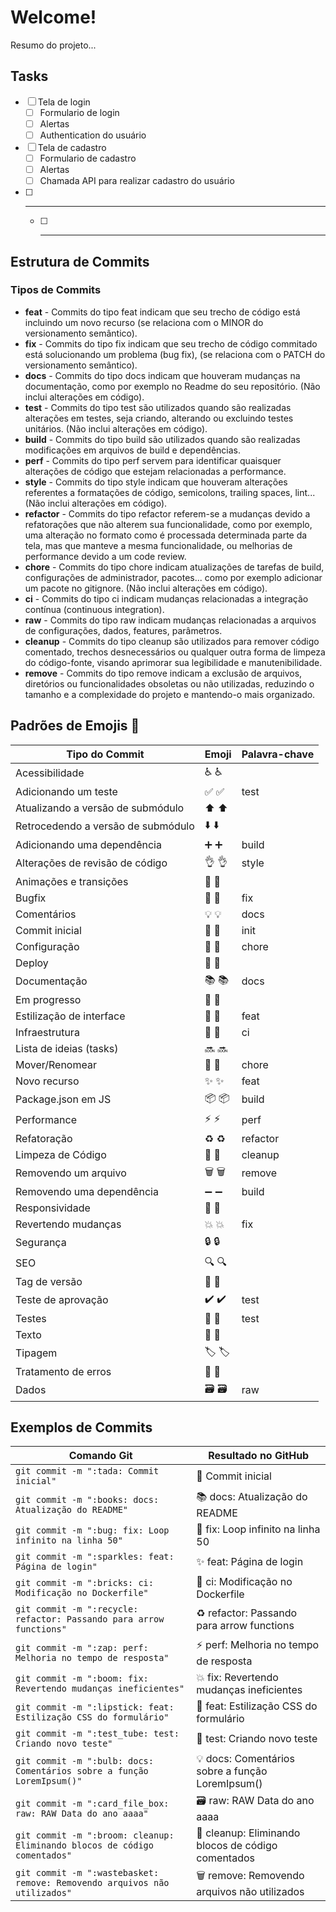 # Welcome!

Resumo do projeto...

## Tasks

- [ ] Tela de login
    - [ ] Formulario de login
    - [ ] Alertas 
    - [ ] Authentication do usuário
- [ ] Tela de cadastro
    - [ ] Formulario de cadastro
    - [ ] Alertas
    - [ ] Chamada API para realizar cadastro do usuário
- [ ] ---
    - [ ] ---

## Estrutura de Commits

### Tipos de Commits

- **feat** - Commits do tipo feat indicam que seu trecho de código está incluindo um novo recurso (se relaciona com o MINOR do versionamento semântico).
- **fix** - Commits do tipo fix indicam que seu trecho de código commitado está solucionando um problema (bug fix), (se relaciona com o PATCH do versionamento semântico).
- **docs** - Commits do tipo docs indicam que houveram mudanças na documentação, como por exemplo no Readme do seu repositório. (Não inclui alterações em código).
- **test** - Commits do tipo test são utilizados quando são realizadas alterações em testes, seja criando, alterando ou excluindo testes unitários. (Não inclui alterações em código).
- **build** - Commits do tipo build são utilizados quando são realizadas modificações em arquivos de build e dependências.
- **perf** - Commits do tipo perf servem para identificar quaisquer alterações de código que estejam relacionadas a performance.
- **style** - Commits do tipo style indicam que houveram alterações referentes a formatações de código, semicolons, trailing spaces, lint... (Não inclui alterações em código).
- **refactor** - Commits do tipo refactor referem-se a mudanças devido a refatorações que não alterem sua funcionalidade, como por exemplo, uma alteração no formato como é processada determinada parte da tela, mas que manteve a mesma funcionalidade, ou melhorias de performance devido a um code review.
- **chore** - Commits do tipo chore indicam atualizações de tarefas de build, configurações de administrador, pacotes... como por exemplo adicionar um pacote no gitignore. (Não inclui alterações em código).
- **ci** - Commits do tipo ci indicam mudanças relacionadas a integração contínua (continuous integration).
- **raw** - Commits do tipo raw indicam mudanças relacionadas a arquivos de configurações, dados, features, parâmetros.
- **cleanup** - Commits do tipo cleanup são utilizados para remover código comentado, trechos desnecessários ou qualquer outra forma de limpeza do código-fonte, visando aprimorar sua legibilidade e manutenibilidade.
- **remove** - Commits do tipo remove indicam a exclusão de arquivos, diretórios ou funcionalidades obsoletas ou não utilizadas, reduzindo o tamanho e a complexidade do projeto e mantendo-o mais organizado.

## Padrões de Emojis 💈

| Tipo do Commit                | Emoji                | Palavra-chave      |
|-------------------------------|----------------------|--------------------|
| Acessibilidade                 | ♿ :wheelchair:       |                    |
| Adicionando um teste           | ✅ :white_check_mark: | test               |
| Atualizando a versão de submódulo | ⬆️ :arrow_up:       |                    |
| Retrocedendo a versão de submódulo | ⬇️ :arrow_down:    |                    |
| Adicionando uma dependência    | ➕ :heavy_plus_sign:  | build              |
| Alterações de revisão de código| 👌 :ok_hand:         | style              |
| Animações e transições         | 💫 :dizzy:           |                    |
| Bugfix                         | 🐛 :bug:             | fix                |
| Comentários                    | 💡 :bulb:            | docs               |
| Commit inicial                 | 🎉 :tada:            | init               |
| Configuração                   | 🔧 :wrench:          | chore              |
| Deploy                         | 🚀 :rocket:          |                    |
| Documentação                   | 📚 :books:           | docs               |
| Em progresso                   | 🚧 :construction:    |                    |
| Estilização de interface       | 💄 :lipstick:        | feat               |
| Infraestrutura                 | 🧱 :bricks:          | ci                 |
| Lista de ideias (tasks)        | 🔜 :soon:            |                    |
| Mover/Renomear                 | 🚚 :truck:           | chore              |
| Novo recurso                   | ✨ :sparkles:        | feat               |
| Package.json em JS             | 📦 :package:         | build              |
| Performance                    | ⚡ :zap:             | perf               |
| Refatoração                    | ♻️ :recycle:         | refactor           |
| Limpeza de Código              | 🧹 :broom:           | cleanup            |
| Removendo um arquivo           | 🗑️ :wastebasket:     | remove             |
| Removendo uma dependência      | ➖ :heavy_minus_sign: | build              |
| Responsividade                 | 📱 :iphone:          |                    |
| Revertendo mudanças            | 💥 :boom:            | fix                |
| Segurança                      | 🔒️ :lock:           |                    |
| SEO                            | 🔍️ :mag:            |                    |
| Tag de versão                  | 🔖 :bookmark:        |                    |
| Teste de aprovação             | ✔️ :heavy_check_mark:| test               |
| Testes                         | 🧪 :test_tube:       | test               |
| Texto                          | 📝 :pencil:          |                    |
| Tipagem                        | 🏷️ :label:          |                    |
| Tratamento de erros            | 🥅 :goal_net:        |                    |
| Dados                          | 🗃️ :card_file_box:   | raw                |

## Exemplos de Commits

| Comando Git                                         | Resultado no GitHub                                     |
|-----------------------------------------------------|---------------------------------------------------------|
| `git commit -m ":tada: Commit inicial"`              | 🎉 Commit inicial                                       |
| `git commit -m ":books: docs: Atualização do README"`| 📚 docs: Atualização do README                          |
| `git commit -m ":bug: fix: Loop infinito na linha 50"` | 🐛 fix: Loop infinito na linha 50                      |
| `git commit -m ":sparkles: feat: Página de login"`   | ✨ feat: Página de login                                |
| `git commit -m ":bricks: ci: Modificação no Dockerfile"` | 🧱 ci: Modificação no Dockerfile                        |
| `git commit -m ":recycle: refactor: Passando para arrow functions"` | ♻️ refactor: Passando para arrow functions         |
| `git commit -m ":zap: perf: Melhoria no tempo de resposta"` | ⚡ perf: Melhoria no tempo de resposta                 |
| `git commit -m ":boom: fix: Revertendo mudanças ineficientes"` | 💥 fix: Revertendo mudanças ineficientes              |
| `git commit -m ":lipstick: feat: Estilização CSS do formulário"` | 💄 feat: Estilização CSS do formulário              |
| `git commit -m ":test_tube: test: Criando novo teste"` | 🧪 test: Criando novo teste                            |
| `git commit -m ":bulb: docs: Comentários sobre a função LoremIpsum()"` | 💡 docs: Comentários sobre a função LoremIpsum()     |
| `git commit -m ":card_file_box: raw: RAW Data do ano aaaa"` | 🗃️ raw: RAW Data do ano aaaa                         |
| `git commit -m ":broom: cleanup: Eliminando blocos de código comentados"` | 🧹 cleanup: Eliminando blocos de código comentados  |
| `git commit -m ":wastebasket: remove: Removendo arquivos não utilizados"` | 🗑️ remove: Removendo arquivos não utilizados           |
